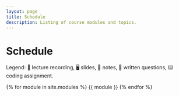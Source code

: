 ```yaml
---
layout: page
title: Schedule
description: Listing of course modules and topics.
---
```


# Schedule
Legend: 🎥 lecture recording, 🖥 slides, 📖 notes, 📝 written questions, ⌨️ coding assignment.

{% for module in site.modules %}
{{ module }}
{% endfor %}
